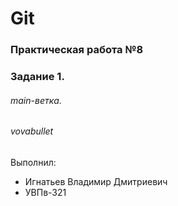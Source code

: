 # Git
### Практическая работа №8
### Задание 1.
###### main-ветка.
###### vovabullet
Выполнил:
* Игнатьев Владимир Дмитриевич
* УВПв-321
